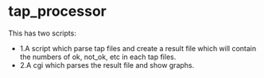 tap_processor
=============

This has two scripts: 
- 1.A script which parse tap files and create a result file which will contain
  the numbers of ok, not_ok, etc in each tap files.
- 2.A cgi which parses the result file and show graphs.
